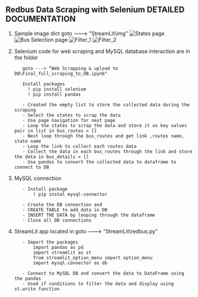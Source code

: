 Redbus Data Scraping with Selenium DETAILED DOCUMENTATION
--------------------------------------------------------------------------------

1. Sample image dict
          goto ---> "StreamLit\img"
   ![States page](https://github.com/user-attachments/assets/f7f9832e-1225-4fde-b7a1-7adecd90cd90)
   ![Bus Selection page](https://github.com/user-attachments/assets/28b27d5f-223e-453d-8b22-05f86ea2714e)
   ![Filter_1](https://github.com/user-attachments/assets/d0ed51fb-4dff-4dc5-b118-5e727413b29f)
   ![Filter_2](https://github.com/user-attachments/assets/112f3041-d0de-4f0f-a49f-579c8a9403fb)





3. Selenium code for web scraping and MySQL database interaction are in the folder
          
          goto ---> “Web Scrapping & upload to DB\Final_full_scraping_to_DB.ipynb"

          Install packages
            ! pip install selenium
            ! pip install pandas
          
          - Created the empty list to store the collected data during the scraping
          - Select the states to scrap the data
          - Use page navigation for next page
          - Loop the states to scrap the data and store it as key values pair in list in bus_routes = []
          - Next loop through the bus_routes and get link ,routes name, state name
          - Loop the link to collect each routes data
          - Collect the data in each bus_routes through the link and store the data in bus_details = []
          - Use pandas to convert the collected data to dataframe to connect to DB


4. MySQL connection

          - Install package
              ! pip instal mysql-connector

          - Create the DB connection and
          - CREATE TABLE to add data in DB
          - INSERT THE DATA by looping through the dataframe
          - Close all DB connections


5. StreamLit app located in 
          goto ---> "StreamLit\redbus.py"
    
          - Import the packages
              import pandas as pd
              import streamlit as st
              from streamlit_option_menu import option_menu
              import mysql.connector as db
          
          - Connect to MySQL DB and convert the data to DataFrame using the pandas
          - Used if conditions to filter the data and display using st.write function

